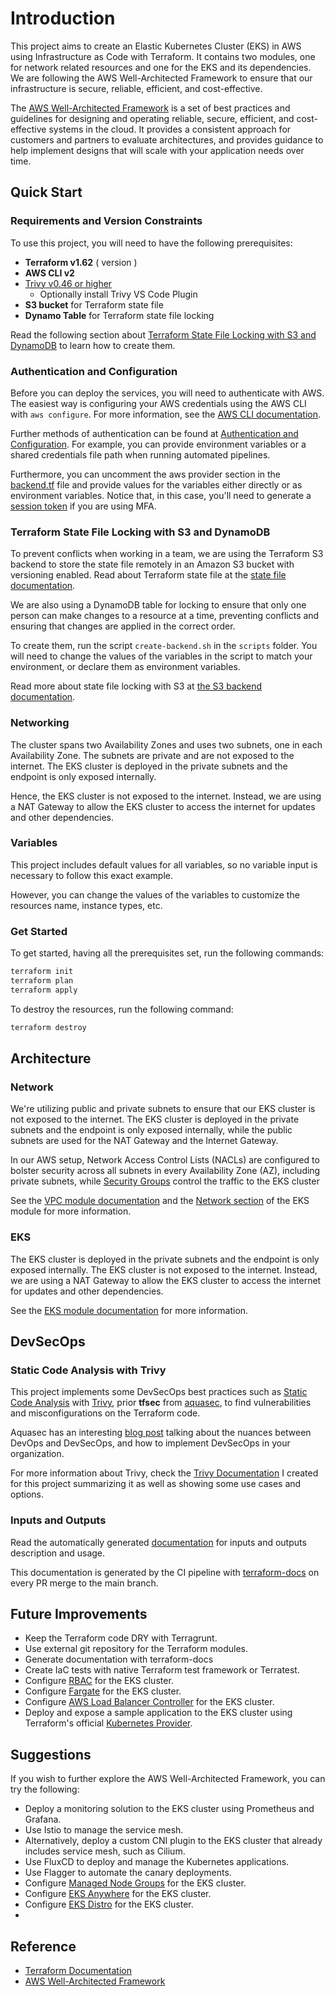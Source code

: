 # Introduction

This project aims to create an Elastic Kubernetes Cluster (EKS) in AWS using Infrastructure as Code with Terraform. It contains two modules, one for network related resources and one for the EKS and its dependencies. We are following the AWS Well-Architected Framework to ensure that our infrastructure is secure, reliable, efficient, and cost-effective.

The [AWS Well-Architected Framework](https://aws.amazon.com/architecture/well-architected/) is a set of best practices and guidelines for designing and operating reliable, secure, efficient, and cost-effective systems in the cloud. It provides a consistent approach for customers and partners to evaluate architectures, and provides guidance to help implement designs that will scale with your application needs over time.

## Quick Start

### Requirements and Version Constraints

To use this project, you will need to have the following prerequisites:

- **Terraform v1.62** ( version  )
- **AWS CLI v2**    
- [Trivy v0.46 or higher](https://aquasecurity.github.io/trivy/v0.46/)
  - Optionally install Trivy VS Code Plugin
- **S3 bucket** for Terraform state file
- **Dynamo Table** for Terraform state file locking

Read the following section about [Terraform State File Locking with S3 and DynamoDB](#terraform-state-file-locking-with-s3-and-dynamodb) to learn how to create them.

### Authentication and Configuration

Before you can deploy the services, you will need to authenticate with AWS. The easiest way is configuring your AWS credentials using the AWS CLI with `aws configure`. For more information, see the [AWS CLI documentation](https://docs.aws.amazon.com/cli/latest/userguide/cli-configure-quickstart.html).

Further methods of authentication can be found at [Authentication and Configuration](https://registry.terraform.io/providers/hashicorp/aws/latest/docs#authentication-and-configuration). For example, you can provide environment variables or a shared credentials file path when running automated pipelines.

Furthermore, you can uncomment the aws provider section in the [backend.tf](./backend.tf) file and provide values for the variables either directly or as environment variables. Notice that, in this case, you'll need to generate a [session token](https://docs.aws.amazon.com/cli/latest/reference/sts/get-session-token.html#examples) if you are using MFA.

### Terraform State File Locking with S3 and DynamoDB

To prevent conflicts when working in a team, we are using the Terraform S3 backend to store the state file remotely in an Amazon S3 bucket with versioning enabled. Read about Terraform state file at the [state file documentation](https://developer.hashicorp.com/terraform/language/state).

We are also using a DynamoDB table for locking to ensure that only one person can make changes to a resource at a time, preventing conflicts and ensuring that changes are applied in the correct order.

To create them, run the script `create-backend.sh` in the `scripts` folder. You will need to change the values of the variables in the script to match your environment, or declare them as environment variables.

Read more about state file locking with S3 at [the S3 backend documentation](https://developer.hashicorp.com/terraform/language/settings/backends/s3).

### Networking

The cluster spans two Availability Zones and uses two subnets, one in each Availability Zone. The subnets are private and are not exposed to the internet. The EKS cluster is deployed in the private subnets and the endpoint is only exposed internally.

Hence, the EKS cluster is not exposed to the internet. Instead, we are using a NAT Gateway to allow the EKS cluster to access the internet for updates and other dependencies.

### Variables

This project includes default values for all variables, so no variable input is necessary to follow this exact example. 

However, you can change the values of the variables to customize the resources name, instance types, etc.

### Get Started

To get started, having all the prerequisites set, run the following commands:

```bash
terraform init
terraform plan
terraform apply
```

To destroy the resources, run the following command:

```bash
terraform destroy
```

## Architecture

### Network

We're utilizing public and private subnets to ensure that our EKS cluster is not exposed to the internet. The EKS cluster is deployed in the private subnets and the endpoint is only exposed internally, while the public subnets are used for the NAT Gateway and the Internet Gateway. 

In our AWS setup, Network Access Control Lists (NACLs) are configured to bolster security across all subnets in every Availability Zone (AZ), including private subnets, while [Security Groups](./security-groups.tf) control the traffic to the EKS cluster

See the [VPC module documentation](./modules/vpc/README.md) and the [Network section](./modules/eks/README.md) of the EKS module for more information.

### EKS

The EKS cluster is deployed in the private subnets and the endpoint is only exposed internally. The EKS cluster is not exposed to the internet. Instead, we are using a NAT Gateway to allow the EKS cluster to access the internet for updates and other dependencies.

See the [EKS module documentation](./modules/eks/README.md) for more information.

## DevSecOps

### Static Code Analysis with Trivy

This project implements some DevSecOps best practices such as [Static Code Analysis](https://owasp.org/www-project-devsecops-guideline/latest/02a-Static-Application-Security-Testing#:~:text=Static%20Code%20Analysis%20or%20Source,Security%20vulnerabilities) with [Trivy](https://aquasecurity.github.io/trivy/v0.46/), prior **tfsec** from [aquasec](https://www.aquasec.com/), to find vulnerabilities and misconfigurations on the Terraform code.

Aquasec has an interesting [blog post](https://www.aquasec.com/cloud-native-academy/devsecops/devsecops/) talking about the nuances between DevOps and DevSecOps, and how to implement DevSecOps in your organization.

For more information about Trivy, check the [Trivy Documentation](./docs/trivy.md) I created for this project summarizing it as well as showing some use cases and options.

### Inputs and Outputs

Read the automatically generated [ documentation](./terraform-docs.md) for inputs and outputs description and usage. 

This documentation is generated by the CI pipeline with [terraform-docs](https://terraform-docs.io) on every PR merge to the main branch. 

## Future Improvements

- Keep the Terraform code DRY with Terragrunt.
- Use external git repository for the Terraform modules.
- Generate documentation with terraform-docs
- Create IaC tests with native Terraform test framework or Terratest.
- Configure [RBAC](https://docs.aws.amazon.com/eks/latest/userguide/security_iam_troubleshoot.html#security-iam-troubleshoot-cannot-view-nodes-or-workloads) for the EKS cluster. 
- Configure [Fargate](https://docs.aws.amazon.com/eks/latest/userguide/fargate.html) for the EKS cluster.
- Configure [AWS Load Balancer Controller](https://docs.aws.amazon.com/eks/latest/userguide/aws-load-balancer-controller.html) for the EKS cluster.
- Deploy and expose a sample application to the EKS cluster using Terraform's official [Kubernetes Provider](https://registry.terraform.io/providers/hashicorp/kubernetes/latest/docs).

## Suggestions

If you wish to further explore the AWS Well-Architected Framework, you can try the following:

- Deploy a monitoring solution to the EKS cluster using Prometheus and Grafana.
- Use Istio to manage the service mesh.
- Alternatively, deploy a custom CNI plugin to the EKS cluster that already includes service mesh, such as Cilium.
- Use FluxCD to deploy and manage the Kubernetes applications.
- Use Flagger to automate the canary deployments.
- Configure [Managed Node Groups](https://docs.aws.amazon.com/eks/latest/userguide/managed-node-groups.html) for the EKS cluster.
- Configure [EKS Anywhere](https://aws.amazon.com/eks/eks-anywhere/) for the EKS cluster.
- Configure [EKS Distro](https://aws.amazon.com/eks/eks-distro/) for the EKS cluster.
- 
## Reference

- [Terraform Documentation](https://www.terraform.io/docs/index.html)
- [AWS Well-Architected Framework](https://aws.amazon.com/architecture/well-architected/)
